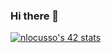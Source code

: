 ### Hi there 👋

<!--
**Skylow667/Skylow667** is a ✨ _special_ ✨ repository because its `README.md` (this file) appears on your GitHub profile.

Here are some ideas to get you started:

- 🔭 I’m currently working on ...
- 🌱 I’m currently learning ...
- 👯 I’m looking to collaborate on ...
- 🤔 I’m looking for help with ...
- 💬 Ask me about ...
- 📫 How to reach me: ...
- 😄 Pronouns: ...
- ⚡ Fun fact: ...
-->
[![nlocusso's 42 stats](https://badge42.vercel.app/api/v2/cli2vy3vp021309kxo1tonesa/stats?cursusId=21&coalitionId=220)](https://github.com/JaeSeoKim/badge42)
